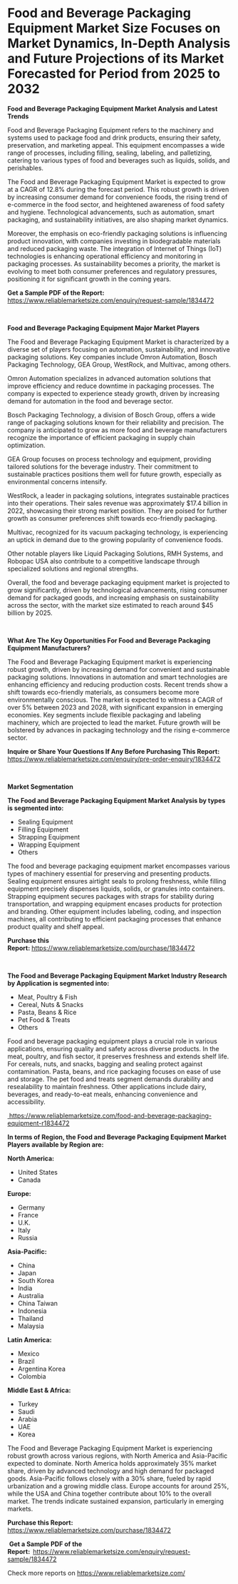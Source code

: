 <p><h1>Food and Beverage Packaging Equipment Market Size Focuses on Market Dynamics, In-Depth Analysis and Future Projections of its Market Forecasted for Period from 2025 to 2032</h1></p><p><strong>Food and Beverage Packaging Equipment Market Analysis and Latest Trends</strong></p>
<p><p>Food and Beverage Packaging Equipment refers to the machinery and systems used to package food and drink products, ensuring their safety, preservation, and marketing appeal. This equipment encompasses a wide range of processes, including filling, sealing, labeling, and palletizing, catering to various types of food and beverages such as liquids, solids, and perishables.</p><p>The Food and Beverage Packaging Equipment Market is expected to grow at a CAGR of 12.8% during the forecast period. This robust growth is driven by increasing consumer demand for convenience foods, the rising trend of e-commerce in the food sector, and heightened awareness of food safety and hygiene. Technological advancements, such as automation, smart packaging, and sustainability initiatives, are also shaping market dynamics. </p><p>Moreover, the emphasis on eco-friendly packaging solutions is influencing product innovation, with companies investing in biodegradable materials and reduced packaging waste. The integration of Internet of Things (IoT) technologies is enhancing operational efficiency and monitoring in packaging processes. As sustainability becomes a priority, the market is evolving to meet both consumer preferences and regulatory pressures, positioning it for significant growth in the coming years.</p></p>
<p><strong>Get a Sample PDF of the Report:&nbsp;</strong> <a href="https://www.reliablemarketsize.com/enquiry/request-sample/1834472?utm_campaign=1133&utm_medium=2&utm_source=Github&utm_content=ia&utm_term=22022025&utm_id=food-and-beverage-packaging-equipment">https://www.reliablemarketsize.com/enquiry/request-sample/1834472</a></p>
<p>&nbsp;</p>
<p><strong>Food and Beverage Packaging Equipment Major Market Players</strong></p>
<p><p>The Food and Beverage Packaging Equipment Market is characterized by a diverse set of players focusing on automation, sustainability, and innovative packaging solutions. Key companies include Omron Automation, Bosch Packaging Technology, GEA Group, WestRock, and Multivac, among others. </p><p>Omron Automation specializes in advanced automation solutions that improve efficiency and reduce downtime in packaging processes. The company is expected to experience steady growth, driven by increasing demand for automation in the food and beverage sector.</p><p>Bosch Packaging Technology, a division of Bosch Group, offers a wide range of packaging solutions known for their reliability and precision. The company is anticipated to grow as more food and beverage manufacturers recognize the importance of efficient packaging in supply chain optimization.</p><p>GEA Group focuses on process technology and equipment, providing tailored solutions for the beverage industry. Their commitment to sustainable practices positions them well for future growth, especially as environmental concerns intensify.</p><p>WestRock, a leader in packaging solutions, integrates sustainable practices into their operations. Their sales revenue was approximately $17.4 billion in 2022, showcasing their strong market position. They are poised for further growth as consumer preferences shift towards eco-friendly packaging.</p><p>Multivac, recognized for its vacuum packaging technology, is experiencing an uptick in demand due to the growing popularity of convenience foods. </p><p>Other notable players like Liquid Packaging Solutions, RMH Systems, and Robopac USA also contribute to a competitive landscape through specialized solutions and regional strengths.</p><p>Overall, the food and beverage packaging equipment market is projected to grow significantly, driven by technological advancements, rising consumer demand for packaged goods, and increasing emphasis on sustainability across the sector, with the market size estimated to reach around $45 billion by 2025.</p></p>
<p>&nbsp;</p>
<p><strong>What Are The Key Opportunities For Food and Beverage Packaging Equipment Manufacturers?</strong></p>
<p><p>The Food and Beverage Packaging Equipment market is experiencing robust growth, driven by increasing demand for convenient and sustainable packaging solutions. Innovations in automation and smart technologies are enhancing efficiency and reducing production costs. Recent trends show a shift towards eco-friendly materials, as consumers become more environmentally conscious. The market is expected to witness a CAGR of over 5% between 2023 and 2028, with significant expansion in emerging economies. Key segments include flexible packaging and labeling machinery, which are projected to lead the market. Future growth will be bolstered by advances in packaging technology and the rising e-commerce sector.</p></p>
<p><strong>Inquire or Share Your Questions If Any Before Purchasing This Report:</strong> <a href="https://www.reliablemarketsize.com/enquiry/pre-order-enquiry/1834472?utm_campaign=1133&utm_medium=2&utm_source=Github&utm_content=ia&utm_term=22022025&utm_id=food-and-beverage-packaging-equipment">https://www.reliablemarketsize.com/enquiry/pre-order-enquiry/1834472</a></p>
<p>&nbsp;</p>
<p><strong>Market Segmentation</strong></p>
<p><strong>The Food and Beverage Packaging Equipment Market Analysis by types is segmented into:</strong></p>
<p><ul><li>Sealing Equipment</li><li>Filling Equipment</li><li>Strapping Equipment</li><li>Wrapping Equipment</li><li>Others</li></ul></p>
<p><p>The food and beverage packaging equipment market encompasses various types of machinery essential for preserving and presenting products. Sealing equipment ensures airtight seals to prolong freshness, while filling equipment precisely dispenses liquids, solids, or granules into containers. Strapping equipment secures packages with straps for stability during transportation, and wrapping equipment encases products for protection and branding. Other equipment includes labeling, coding, and inspection machines, all contributing to efficient packaging processes that enhance product quality and shelf appeal.</p></p>
<p><strong>Purchase this Report:&nbsp;</strong><a href="https://www.reliablemarketsize.com/purchase/1834472?utm_campaign=1133&utm_medium=2&utm_source=Github&utm_content=ia&utm_term=22022025&utm_id=food-and-beverage-packaging-equipment">https://www.reliablemarketsize.com/purchase/1834472</a></p>
<p>&nbsp;</p>
<p><strong>The Food and Beverage Packaging Equipment Market Industry Research by Application is segmented into:</strong></p>
<p><ul><li>Meat, Poultry & Fish</li><li>Cereal, Nuts & Snacks</li><li>Pasta, Beans & Rice</li><li>Pet Food & Treats</li><li>Others</li></ul></p>
<p><p>Food and beverage packaging equipment plays a crucial role in various applications, ensuring quality and safety across diverse products. In the meat, poultry, and fish sector, it preserves freshness and extends shelf life. For cereals, nuts, and snacks, bagging and sealing protect against contamination. Pasta, beans, and rice packaging focuses on ease of use and storage. The pet food and treats segment demands durability and resealability to maintain freshness. Other applications include dairy, beverages, and ready-to-eat meals, enhancing convenience and accessibility.</p></p>
<p><a href="https://www.reliablemarketsize.com/food-and-beverage-packaging-equipment-r1834472?utm_campaign=1133&utm_medium=2&utm_source=Github&utm_content=ia&utm_term=22022025&utm_id=food-and-beverage-packaging-equipment">&nbsp;https://www.reliablemarketsize.com/food-and-beverage-packaging-equipment-r1834472</a></p>
<p><strong>In terms of Region, the Food and Beverage Packaging Equipment Market Players available by Region are:</strong></p>
<p>
    <p> <strong> North America: </strong>
        <ul>
            <li>United States</li>
            <li>Canada</li>
        </ul>
        </p> 
    <p> <strong> Europe: </strong>
        <ul>
            <li>Germany</li>
            <li>France</li>
            <li>U.K.</li>
            <li>Italy</li>
            <li>Russia</li>
        </ul>
        </p> 
    <p> <strong> Asia-Pacific: </strong>
        <ul>
            <li>China</li>
            <li>Japan</li>
            <li>South Korea</li>
            <li>India</li>
            <li>Australia</li>
            <li>China Taiwan</li>
            <li>Indonesia</li>
            <li>Thailand</li>
            <li>Malaysia</li>
        </ul>
        </p> 
    <p> <strong> Latin America: </strong>
        <ul>
            <li>Mexico</li>
            <li>Brazil</li>
            <li>Argentina Korea</li>
            <li>Colombia</li>
        </ul>
        </p> 
    <p> <strong> Middle East & Africa: </strong>
        <ul>
            <li>Turkey</li>
            <li>Saudi</li>
            <li>Arabia</li>
            <li>UAE</li>
            <li>Korea</li>
        </ul>
    </p>
    </p>
<p><p>The Food and Beverage Packaging Equipment Market is experiencing robust growth across various regions, with North America and Asia-Pacific expected to dominate. North America holds approximately 35% market share, driven by advanced technology and high demand for packaged goods. Asia-Pacific follows closely with a 30% share, fueled by rapid urbanization and a growing middle class. Europe accounts for around 25%, while the USA and China together contribute about 10% to the overall market. The trends indicate sustained expansion, particularly in emerging markets.</p></p>
<p><strong>Purchase this Report: </strong><a href="https://www.reliablemarketsize.com/purchase/1834472?utm_campaign=1133&utm_medium=2&utm_source=Github&utm_content=ia&utm_term=22022025&utm_id=food-and-beverage-packaging-equipment">https://www.reliablemarketsize.com/purchase/1834472</a></p>
<p>&nbsp;<strong>Get a Sample PDF of the Report:&nbsp;&nbsp;</strong><a href="https://www.reliablemarketsize.com/enquiry/request-sample/1834472?utm_campaign=1133&utm_medium=2&utm_source=Github&utm_content=ia&utm_term=22022025&utm_id=food-and-beverage-packaging-equipment">https://www.reliablemarketsize.com/enquiry/request-sample/1834472</a></p>
<p><strong></strong></p>
<p>Check more reports on <a href="https://www.reliablemarketsize.com/?utm_campaign=1133&utm_medium=2&utm_source=Github&utm_content=ia&utm_term=22022025&utm_id=food-and-beverage-packaging-equipment">https://www.reliablemarketsize.com/</a></p>
